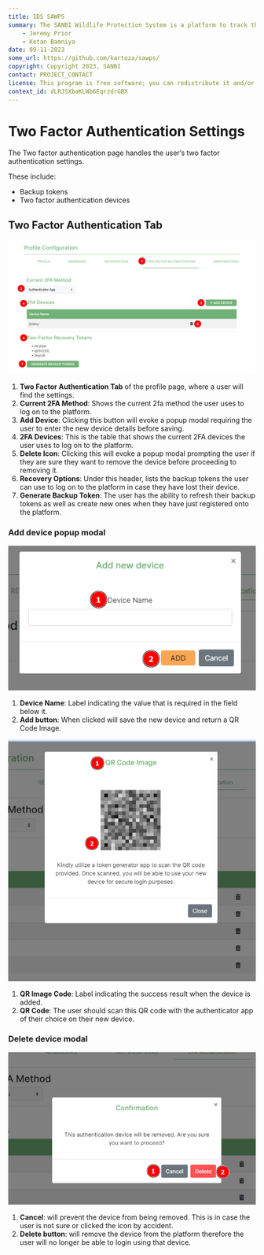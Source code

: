 ```yaml
---
title: IDS SAWPS
summary: The SANBI Wildlife Protection System is a platform to track the population levels of endangered wildlife.
    - Jeremy Prior
    - Ketan Bamniya
date: 09-11-2023
some_url: https://github.com/kartoza/sawps/
copyright: Copyright 2023, SANBI
contact: PROJECT_CONTACT
license: This program is free software; you can redistribute it and/or modify it under the terms of the GNU Affero General Public License as published by the Free Software Foundation; either version 3 of the License, or (at your option) any later version.
context_id: dLRJSXbaKLWb6EqrzdrGBX
---
```


# Two Factor Authentication Settings

The Two factor authentication page handles the user’s two factor authentication settings.

These include:

* Backup tokens
* Two factor authentication devices

## Two Factor Authentication Tab

![Profile 2FA Tab 1](./img/2fa-profile-tab-1.png)

1. **Two Factor Authentication Tab** of the profile page, where a user will find the settings.
2. **Current 2FA Method**: Shows the current 2fa method the user uses to log on to the platform.
3. **Add Device**: Clicking this button will evoke a popup modal requiring the user to enter the new device details before saving.
4. **2FA Devices**: This is the table that shows the current 2FA devices the user uses to log on to the platform.
5. **Delete Icon**: Clicking this will evoke a popup modal prompting the user if they are sure they want to remove the device before proceeding to removing it.
6. **Recovery Options**: Under this header, lists the backup tokens the user can use to log on to the platform in case they have lost their device.
7. **Generate Backup Token**: The user has the ability to refresh their backup tokens as well as create new ones when they have just registered onto the platform.

### Add device popup modal

![Add Device 1](./img/2fa-add-device-1.png)

1. **Device Name**: Label indicating the value that is required in the field below it.
2. **Add button**: When clicked will save the new device and return a QR Code Image.

![Add device 2](./img/2fa-add-device-2.png)

1. **QR Image Code**: Label indicating the success result when the device is added.
2. **QR Code**: The user should scan this QR code with the authenticator app of their choice on their new device.

### Delete device modal

![Delete Device 1](./img/2fa-delete-device-1.png)

1. **Cancel**: will prevent the device from being removed. This is in case the user is not sure or clicked the icon by accident.
2. **Delete button**: will remove the device from the platform therefore the user will no longer be able to login using that device.
